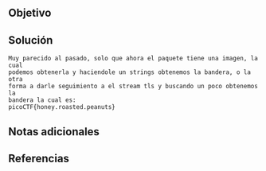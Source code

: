 ## Objetivo

## Solución
```
Muy parecido al pasado, solo que ahora el paquete tiene una imagen, la cual
podemos obtenerla y haciendole un strings obtenemos la bandera, o la otra
forma a darle seguimiento a el stream tls y buscando un poco obtenemos la
bandera la cual es:
picoCTF{honey.roasted.peanuts}
```
## Notas adicionales
## Referencias
